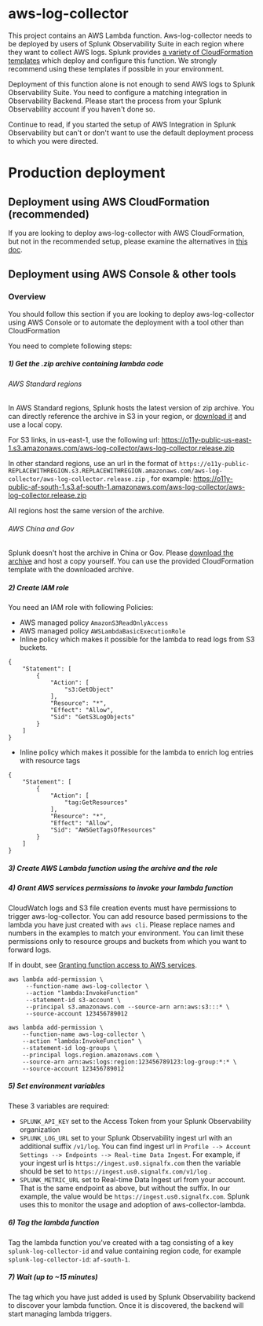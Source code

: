 # aws-log-collector
This project contains an AWS Lambda function. Aws-log-collector needs to be deployed by users of Splunk Observability Suite in each region where they want to collect AWS logs.
Splunk provides [a variety of CloudFormation templates](https://github.com/signalfx/aws-cloudformation-templates) which deploy and configure this function. We strongly recommend using these templates if possible in your environment.

Deployment of this function alone is not enough to send AWS logs to Splunk Observability Suite. You need to configure a matching integration in Observability Backend. 
Please start the process from your Splunk Observability account if you haven't done so. 

Continue to read, if you started the setup of AWS Integration in Splunk Observability but can't or don't want to use the default deployment process to which you were directed.

# Production deployment

## Deployment using AWS CloudFormation (recommended)
If you are looking to deploy aws-log-collector with AWS CloudFormation, but not in the recommended setup, please examine the alternatives in [this doc](https://github.com/signalfx/aws-cloudformation-templates/blob/main/README.md).

## Deployment using AWS Console & other tools
### Overview
You should follow this section if you are looking to deploy aws-log-collector using AWS Console or to automate the deployment with a tool other than CloudFormation

You need to complete following steps:
##### 1) Get the .zip archive containing lambda code
###### AWS Standard regions

In AWS Standard regions, Splunk hosts the latest version of zip archive. You can directly reference the archive in S3 in your region, or [download it](https://o11y-public-us-east-1.s3.amazonaws.com/aws-log-collector/aws-log-collector.release.zip) and use a local copy.

For S3 links, in us-east-1, use the following url: https://o11y-public-us-east-1.s3.amazonaws.com/aws-log-collector/aws-log-collector.release.zip

In other standard regions, use an url in the format of `https://o11y-public-REPLACEWITHREGION.s3.REPLACEWITHREGION.amazonaws.com/aws-log-collector/aws-log-collector.release.zip`
, for example:
https://o11y-public-af-south-1.s3.af-south-1.amazonaws.com/aws-log-collector/aws-log-collector.release.zip

All regions host the same version of the archive.

###### AWS China and Gov
Splunk doesn't host the archive in China or Gov. Please [download the archive](https://o11y-public-us-east-1.s3.amazonaws.com/aws-log-collector/aws-log-collector.release.zip) and host a copy yourself.
You can use the provided CloudFormation template with the downloaded archive. 
    
##### 2) Create IAM role

You need an IAM role with following Policies:
* AWS managed policy `AmazonS3ReadOnlyAccess`
* AWS managed policy `AWSLambdaBasicExecutionRole`
* Inline policy which makes it possible for the lambda to read logs from S3 buckets.
```
{
    "Statement": [
        {
            "Action": [
                "s3:GetObject"
            ],
            "Resource": "*",
            "Effect": "Allow",
            "Sid": "GetS3LogObjects"
        }
    ]
}
```
* Inline policy which makes it possible for the lambda to enrich log entries with resource tags
```
{
    "Statement": [
        {
            "Action": [
                "tag:GetResources"
            ],
            "Resource": "*",
            "Effect": "Allow",
            "Sid": "AWSGetTagsOfResources"
        }
    ]
}
```


##### 3) Create AWS Lambda function using the archive and the role

##### 4) Grant AWS services permissions to invoke your lambda function 
CloudWatch logs and S3 file creation events must have permissions to trigger aws-log-collector. 
You can add resource based permissions to the lambda you have just created with `aws cli`. Please replace names and numbers in the examples to match your environment.
You can limit these permissions only to resource groups and buckets from which you want to forward logs.

If in doubt, see [Granting function access to AWS services](https://docs.aws.amazon.com/lambda/latest/dg/access-control-resource-based.html).

```
aws lambda add-permission \
     --function-name aws-log-collector \
     --action "lambda:InvokeFunction"
     --statement-id s3-account \
     --principal s3.amazonaws.com --source-arn arn:aws:s3:::* \
     --source-account 123456789012
```

```
aws lambda add-permission \
    --function-name aws-log-collector \
    --action "lambda:InvokeFunction" \
    --statement-id log-groups \
    --principal logs.region.amazonaws.com \
    --source-arn arn:aws:logs:region:123456789123:log-group:*:* \
    --source-account 123456789012
```

##### 5) Set environment variables
These 3 variables are required:
* `SPLUNK_API_KEY` set to the Access Token from your Splunk Observability organization
* `SPLUNK_LOG_URL` set to your Splunk Observability ingest url with an additional suffix `/v1/log`. You can find ingest url in `Profile --> Account Settings --> Endpoints --> Real-time Data Ingest`.
 For example, if your ingest url is `https://ingest.us0.signalfx.com` then the variable should be set to `https://ingest.us0.signalfx.com/v1/log`	.
* `SPLUNK_METRIC_URL` set to Real-time Data Ingest url from your account. That is the same endpoint as above, but without the suffix. In our example, the value would be `https://ingest.us0.signalfx.com`. Splunk uses this to monitor the usage and adoption of aws-collector-lambda.

##### 6) Tag the lambda function
Tag the lambda function you've created with a tag consisting of a key `splunk-log-collector-id` and value containing region code, for example `splunk-log-collector-id`: `af-south-1`.

##### 7) Wait (up to ~15 minutes)
The tag which you have just added is used by Splunk Observability backend to discover your lambda function. Once it is discovered, the backend will start managing lambda triggers.
